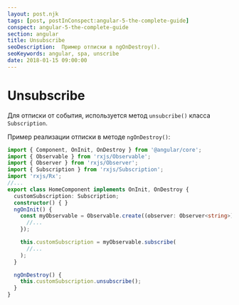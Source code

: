 ```yaml
---
layout: post.njk
tags: [post, postInConspect:angular-5-the-complete-guide]
conspect: angular-5-the-complete-guide
section: angular
title: Unsubscribe
seoDescription:  Пример отписки в ngOnDestroy().
seoKeywords: angular, spa, unscribe
date: 2018-01-15 09:00:00
---
```

# Unsubscribe

Для отписки от события, используется метод `unsubcribe()` класса `Subscription`. 

Пример реализации отписки в методе `ngOnDestroy()`:

```typescript
import { Component, OnInit, OnDestroy } from '@angular/core';
import { Observable } from 'rxjs/Observable';
import { Observer } from 'rxjs/Observer';
import { Subscription } from 'rxjs/Subscription';
import 'rxjs/Rx';
//...
export class HomeComponent implements OnInit, OnDestroy {
  customSubscription: Subscription;
  constructor() { }
  ngOnInit() {
    const myObservable = Observable.create((observer: Observer<string>) => {
      //...
    });

    this.customSubscription = myObservable.subscribe(
      //...
    );
  }

  ngOnDestroy() {
    this.customSubscription.unsubscribe();
  }
}
```